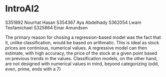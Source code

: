 # IntroAI2


S351892 Nourhat Hasan
S354367 Aya Abdelhady
S362054 Lwam Tesfamichael
S325864 Einar Amundsen

The primary reason for chosing a regression-based model was the fact that it, unlike classification, would be based on arithmatic.
This is ideal as stock prices are continious, numerical values. A regressive model can then estimate, with high accuracy, the price of the stock at a given point
based on previous trends in the values.
Classification models, on the other hand, are not designed with numerical values in mind, beyond categorizing (odd, even, prime, ends with a 7)